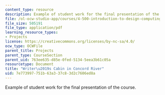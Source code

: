 ```yaml
---
content_type: resource
description: Example of student work for the final presentation of the course.
file: /ol-ocw-studio-app/courses/4-500-introduction-to-design-computing-fall-2008/7e773997751b63a337c83d2c7606ed8a_final_7.pdf
file_size: 505191
file_type: application/pdf
learning_resource_types:
- Projects
license: https://creativecommons.org/licenses/by-nc-sa/4.0/
ocw_type: OCWFile
parent_title: Projects
parent_type: CourseSection
parent_uid: 763ee635-d85e-0fed-5134-5eea3b61c05a
resourcetype: Document
title: "Writer\u2019s Cabin in Concord River"
uid: 7e773997-751b-63a3-37c8-3d2c7606ed8a
---
```

Example of student work for the final presentation of the course.